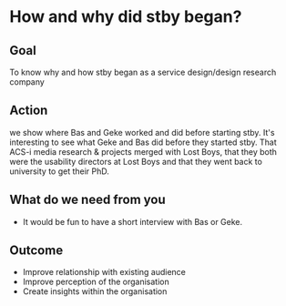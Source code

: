 # How and why did stby began?

## Goal

To know why and how stby began as a service design/design research company

## Action

we show where Bas and Geke worked and did before starting stby. It's interesting to see what Geke and Bas did before they started stby. That ACS-i media research & projects merged with Lost Boys, that they both were the usability directors at Lost Boys and that they went back to university to get their PhD.

## What do we need from you

* It would be fun to have a short interview with Bas or Geke.

## Outcome

* Improve relationship with existing audience
* Improve perception of the organisation
* Create insights within the organisation
